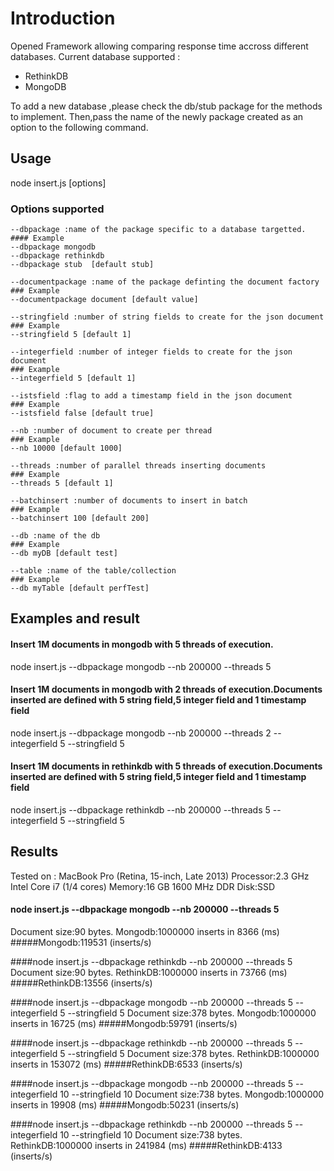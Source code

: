 # Introduction
Opened Framework allowing comparing response time accross different databases.
Current database supported :
- RethinkDB 
- MongoDB

To add a new database ,please check the db/stub package for the methods to implement.
Then,pass the name of the newly package created as an option to the following command.

## Usage
node insert.js [options]

### Options supported
    --dbpackage :name of the package specific to a database targetted.
    #### Example
    --dbpackage mongodb
    --dbpackage rethinkdb            
    --dbpackage stub  [default stub]
    
    --documentpackage :name of the package definting the document factory 
	### Example
    --documentpackage document [default value]

    --stringfield :number of string fields to create for the json document 
	### Example
    --stringfield 5 [default 1]

    --integerfield :number of integer fields to create for the json document 
	### Example
    --integerfield 5 [default 1]

    --istsfield :flag to add a timestamp field in the json document
	### Example
    --istsfield false [default true]

    --nb :number of document to create per thread
	### Example
    --nb 10000 [default 1000]

    --threads :number of parallel threads inserting documents
	### Example
    --threads 5 [default 1]

    --batchinsert :number of documents to insert in batch
	### Example
    --batchinsert 100 [default 200]    

    --db :name of the db
	### Example
    --db myDB [default test]     

    --table :name of the table/collection
	### Example
    --db myTable [default perfTest]  
    
## Examples and result
#### Insert 1M documents in mongodb with 5 threads of execution.
node insert.js --dbpackage mongodb --nb 200000 --threads 5 

#### Insert 1M documents in mongodb with 2 threads of execution.Documents inserted are defined with 5 string field,5 integer field and 1 timestamp field
node insert.js --dbpackage mongodb --nb 200000 --threads 2 --integerfield 5 --stringfield 5

#### Insert 1M documents in rethinkdb with 5 threads of execution.Documents inserted are defined with 5 string field,5 integer field and 1 timestamp field
node insert.js --dbpackage rethinkdb --nb 200000 --threads 5 --integerfield 5 --stringfield 5


## Results
   Tested on : MacBook Pro (Retina, 15-inch, Late 2013)
               Processor:2.3 GHz Intel Core i7 (1/4 cores)
               Memory:16 GB 1600 MHz DDR
               Disk:SSD
               
#### node insert.js --dbpackage mongodb --nb 200000 --threads 5 
Document size:90 bytes.
Mongodb:1000000 inserts in 8366 (ms)
#####Mongodb:119531 (inserts/s)

####node insert.js --dbpackage rethinkdb --nb 200000 --threads 5 
Document size:90 bytes.
RethinkDB:1000000 inserts in 73766 (ms)
#####RethinkDB:13556 (inserts/s)

####node insert.js --dbpackage mongodb --nb 200000 --threads 5 --integerfield 5 --stringfield 5
Document size:378 bytes.
Mongodb:1000000 inserts in 16725 (ms)
#####Mongodb:59791 (inserts/s)

####node insert.js --dbpackage rethinkdb --nb 200000 --threads 5 --integerfield 5 --stringfield 5
Document size:378 bytes.
RethinkDB:1000000 inserts in 153072 (ms)
#####RethinkDB:6533 (inserts/s)

####node insert.js --dbpackage mongodb --nb 200000 --threads 5 --integerfield 10 --stringfield 10
Document size:738 bytes.
Mongodb:1000000 inserts in 19908 (ms)
#####Mongodb:50231 (inserts/s)

####node insert.js --dbpackage rethinkdb --nb 200000 --threads 5 --integerfield 10 --stringfield 10
Document size:738 bytes.
RethinkDB:1000000 inserts in 241984 (ms)
#####RethinkDB:4133 (inserts/s)

  

